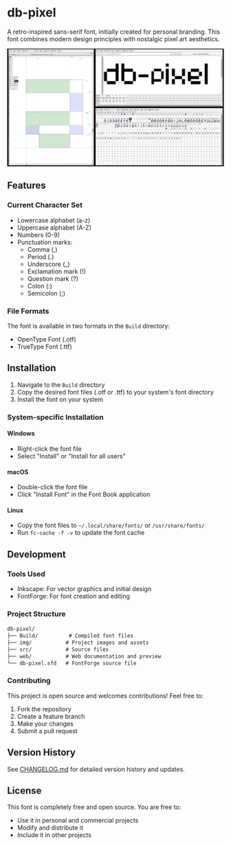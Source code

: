 # db-pixel

A retro-inspired sans-serif font, initially created for personal branding. This font combines modern design principles with nostalgic pixel art aesthetics.

![header](./img/header.png)

## Features

### Current Character Set
- Lowercase alphabet (a-z)
- Uppercase alphabet (A-Z)
- Numbers (0-9)
- Punctuation marks:
  - Comma (,)
  - Period (.)
  - Underscore (_)
  - Exclamation mark (!)
  - Question mark (?)
  - Colon (:)
  - Semicolon (;)

### File Formats
The font is available in two formats in the `Build` directory:
- OpenType Font (.otf)
- TrueType Font (.ttf)

## Installation

1. Navigate to the `Build` directory
2. Copy the desired font files (.otf or .ttf) to your system's font directory
3. Install the font on your system

### System-specific Installation

#### Windows
- Right-click the font file
- Select "Install" or "Install for all users"

#### macOS
- Double-click the font file
- Click "Install Font" in the Font Book application

#### Linux
- Copy the font files to `~/.local/share/fonts/` or `/usr/share/fonts/`
- Run `fc-cache -f -v` to update the font cache

## Development

### Tools Used
- Inkscape: For vector graphics and initial design
- FontForge: For font creation and editing

### Project Structure
```
db-pixel/
├── Build/          # Compiled font files
├── img/           # Project images and assets
├── src/           # Source files
├── web/           # Web documentation and preview
└── db-pixel.sfd   # FontForge source file
```

### Contributing
This project is open source and welcomes contributions! Feel free to:
1. Fork the repository
2. Create a feature branch
3. Make your changes
4. Submit a pull request

## Version History

See [CHANGELOG.md](CHANGELOG.md) for detailed version history and updates.

## License

This font is completely free and open source. You are free to:
- Use it in personal and commercial projects
- Modify and distribute it
- Include it in other projects
